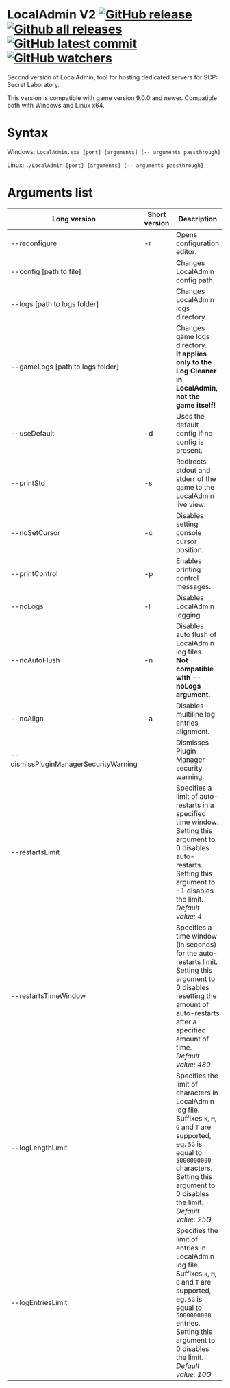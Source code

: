 # LocalAdmin V2 [![GitHub release](https://badgen.net/github/release/northwood-studios/LocalAdmin-V2)](https://GitHub.com/northwood-studios/LocalAdmin-V2/releases/) [![Github all releases](https://img.shields.io/github/downloads/northwood-studios/LocalAdmin-V2/total.svg)](https://GitHub.com/northwood-studios/LocalAdmin-V2/releases/) [![GitHub latest commit](https://badgen.net/github/last-commit/northwood-studios/LocalAdmin-V2)](https://GitHub.com/northwood-studios/LocalAdmin-V2/commit/) [![GitHub watchers](https://img.shields.io/github/watchers/northwood-studios/LocalAdmin-V2.svg?style=social&label=Watch&maxAge=2592000)](https://GitHub.com/northwood-studios/LocalAdmin-V2/watchers/)
Second version of LocalAdmin, tool for hosting dedicated servers for SCP: Secret Laboratory.

This version is compatible with game version 9.0.0 and newer. Compatible both with Windows and Linux x64.

# Syntax
Windows: `LocalAdmin.exe [port] [arguments] [-- arguments passthrough]`

Linux: `./LocalAdmin [port] [arguments] [-- arguments passthrough]`

# Arguments list
| Long version | Short version | Description |
| --- | --- | --- |
| --reconfigure | -r | Opens configuration editor. |
| --config [path to file] | | Changes LocalAdmin config path. |
| --logs [path to logs folder] | | Changes LocalAdmin logs directory. |
| --gameLogs [path to logs folder] | | Changes game logs directory.<br>**It applies only to the Log Cleaner in LocalAdmin, not the game itself!** |
| --useDefault | -d | Uses the default config if no config is present. |
| --printStd | -s | Redirects stdout and stderr of the game to the LocalAdmin live view. |
| --noSetCursor | -c | Disables setting console cursor position. |
| --printControl | -p | Enables printing control messages. |
| --noLogs | -l | Disables LocalAdmin logging. |
| --noAutoFlush | -n | Disables auto flush of LocalAdmin log files.<br>**Not compatible with --noLogs argument.** |
| --noAlign | -a | Disables multiline log entries alignment. |
| --dismissPluginManagerSecurityWarning | | Dismisses Plugin Manager security warning. |
| --restartsLimit |  | Specifies a limit of auto-restarts in a specified time window.<br>Setting this argument to 0 disables auto-restarts.<br>Setting this argument to -1 disables the limit.<br>*Default value: 4* |
| --restartsTimeWindow |  | Specifies a time window (in seconds) for the auto-restarts limit.<br>Setting this argument to 0 disables resetting the amount of auto-restarts after a specified amount of time.<br>*Default value: 480* |
| --logLengthLimit |  | Specifies the limit of characters in LocalAdmin log file.<br>Suffixes `k`, `M`, `G` and `T` are supported, eg. `5G` is equal to `5000000000` characters.<br>Setting this argument to 0 disables the limit.<br>*Default value: 25G* |
| --logEntriesLimit |  | Specifies the limit of entries in LocalAdmin log file.<br>Suffixes `k`, `M`, `G` and `T` are supported, eg. `5G` is equal to `5000000000` entries.<br>Setting this argument to 0 disables the limit.<br>*Default value: 10G* |
